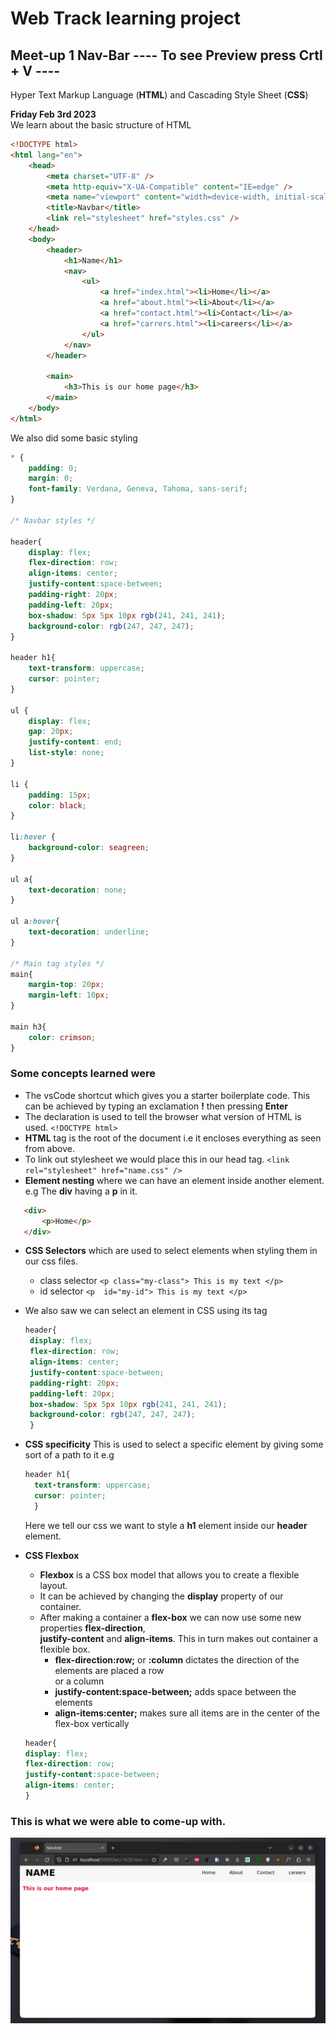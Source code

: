# Web Track learning project
## Meet-up 1  Nav-Bar  ---- To see Preview press **Crtl + V** ----

Hyper Text Markup Language (**HTML**)  and Cascading Style Sheet (**CSS**)

**Friday Feb 3rd 2023** \
We learn about the basic structure of HTML

```html
<!DOCTYPE html>
<html lang="en">
	<head>
		<meta charset="UTF-8" />
		<meta http-equiv="X-UA-Compatible" content="IE=edge" />
		<meta name="viewport" content="width=device-width, initial-scale=1.0" />
		<title>Navbar</title>
		<link rel="stylesheet" href="styles.css" />
	</head>
	<body>
		<header>
			<h1>Name</h1>
			<nav>
				<ul>
					<a href="index.html"><li>Home</li></a>
					<a href="about.html"><li>About</li></a>
					<a href="contact.html"><li>Contact</li></a>
					<a href="carrers.html"><li>careers</li></a>
				</ul>
			</nav>
		</header>

		<main>
			<h3>This is our home page</h3>
		</main>
	</body>
</html>

```
We also did some basic styling
```css
* {
	padding: 0;
	margin: 0;
	font-family: Verdana, Geneva, Tahoma, sans-serif;
}

/* Navbar styles */

header{
	display: flex;
	flex-direction: row;
	align-items: center;
	justify-content:space-between;
	padding-right: 20px;
	padding-left: 20px;
	box-shadow: 5px 5px 10px rgb(241, 241, 241);
	background-color: rgb(247, 247, 247);
}

header h1{
	text-transform: uppercase;
	cursor: pointer;
}

ul {
	display: flex;
	gap: 20px;
	justify-content: end;
	list-style: none;
}

li {
	padding: 15px;
	color: black;
}

li:hover {
	background-color: seagreen;
}

ul a{
	text-decoration: none;
}

ul a:hover{
	text-decoration: underline;
}

/* Main tag styles */
main{
	margin-top: 20px;
	margin-left: 10px;
}

main h3{
	color: crimson;
}
```
### Some concepts learned were
* The vsCode shortcut which gives you a starter boilerplate code. This can be achieved by typing an exclamation **!** then pressing **Enter** 
*  The declaration is used to tell the browser what version of HTML is used. `` <!DOCTYPE html> ``
* **HTML** tag is the root of the document i.e it encloses everything as seen from above.
*  To link out stylesheet we would place this in our head tag. `` <link rel="stylesheet" href="name.css" /> ``
* **Element nesting** where we can have an element inside another element. e.g The **div** having a **p** in it.
 ```html
    <div>
		<p>Home</p>
	</div>
```
* **CSS Selectors** which are used to select elements when styling them in our css files.
   * class selector   `` <p class="my-class"> This is my text </p> ``
   * id selector `` <p  id="my-id"> This is my text </p> ``
* We also saw we can select an element in CSS using its tag 
   ```css
   header{
	display: flex;
	flex-direction: row;
	align-items: center;
	justify-content:space-between;
	padding-right: 20px;
	padding-left: 20px;
	box-shadow: 5px 5px 10px rgb(241, 241, 241);
	background-color: rgb(247, 247, 247);
	}
     ```
* **CSS specificity** This is used to select a specific element by giving some sort of a path to it e.g
  ```css
  header h1{
	text-transform: uppercase;
	cursor: pointer;
	}
  ```
  Here we tell our css we want to style a **h1** element inside our **header** element.

* **CSS Flexbox**
    * **Flexbox** is a CSS box model that allows you to create a flexible layout.
    * It can be achieved by changing the **display** property of our container.
    * After making a container a **flex-box** we can now use some new properties **flex-direction**,  
      **justify-content** and **align-items**.
     This in turn makes out container a flexible box.
	 	* **flex-direction:row;** or **:column** dictates the direction of the elements are placed a row  
	 	  or a column 
		* **justify-content:space-between;** adds space between the elements
		*  **align-items:center;** makes sure all items are in the center of the flex-box vertically
	 ```css
	header{
	display: flex;
	flex-direction: row;
	justify-content:space-between;
	align-items: center;
	}
	 ```

### This is what we were able to come-up with.
![Nav-bar](images/navbar.png)